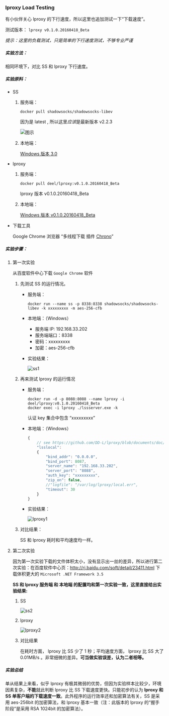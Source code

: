 ### lproxy Load Testing

有小伙伴关心 lproxy 的下行速度，所以这里也追加测试一下“下载速度”。

测试版本： `lproxy v0.1.0.20160418_Beta`

*提示：这里的负载测试，只是简单的下行速度测试，不够专业严谨*

##### 实验方法：

相同环境下，对比 SS 和 lproxy 下行速度。

##### 实验原料：

* SS

	1. 服务端：

		```shell
		docker pull shadowsocks/shadowsocks-libev
		```
	
		因为是 latest , 所以这里*应该*是最新版本 v2.2.3
		
		![图示](https://raw.githubusercontent.com/DD-L/DailyNotes/master/lproxy/img/docker_ss_libev.png)

	2. 本地端：
		
		[Windows 版本 3.0](https://github.com/shadowsocks/shadowsocks-windows/releases/tag/3.0)

* lproxy

	1. 服务端：

		```shell
		docker pull deel/lproxy:v0.1.0.20160418_Beta
		```
		lproxy 版本 v0.1.0.20160418_Beta

	2. 本地端：

		[Windows 版本 v0.1.0.20160418_Beta](https://github.com/DD-L/lproxy/releases/tag/0.1.0.20160418_Beta)

* 下载工具

	Google Chrome 浏览器 “多线程下载 插件 [Chrono](http://www.chronodownloader.net/)”

##### 实验步骤：

1. 第一次实验

	从百度软件中心下载 `Google Chrome` 软件

	1. 先测试 SS 的运行情况。

		* 服务端：

			```shell
			docker run --name ss -p 8338:8338 shadowsocks/shadowsocks-libev -k xxxxxxxxx -m aes-256-cfb
			```
		* 本地端：（Windows）
			
			* 服务端 IP:  192.168.33.202
			* 服务端端口：8338
			* 密码：xxxxxxxxx
			* 加密：aes-256-cfb

		* 实验结果：

			![ss1](https://raw.githubusercontent.com/DD-L/DailyNotes/master/lproxy/img/ss1.png)

	2. 再来测试 lproxy 的运行情况

		* 服务端：

			```shell
			docker run -d -p 8088:8088 --name lproxy -i deel/lproxy:v0.1.0.20160418_Beta
			docker exec -i lproxy ./lssserver.exe -k
			```
			认证 key 集合中包含 “xxxxxxxxx”

		* 本地端：（Windows）

			```javascript
			{
    			// see https://github.com/DD-L/lproxy/blob/documents/doc/lss/local-config.json.md
    			"lsslocal":
    			{
        			"bind_addr": "0.0.0.0",
        			"bind_port": 8087,
        			"server_name": "192.168.33.202",
        			"server_port": "8088",
        			"auth_key": "xxxxxxxxx",
        			"zip_on": false,
        			//"logfile": "/var/log/lproxy/local.err", 
        			"timeout": 30 
    			}
			}
			```
		* 实验结果：

			![lproxy1](https://raw.githubusercontent.com/DD-L/DailyNotes/master/lproxy/img/lproxy1.png)

	3. 对比结果：

		SS 和 lproxy 耗时和平均速度均一样。
			
2. 第二次实验

	因为第一次实验下载的文件体积太小，没有显示出一丝的差异，所以进行第二次实验：在百度软件中心页：http://rj.baidu.com/soft/detail/23411.html 下载体积更大的 `Microsoft .NET Framework 3.5`

	**SS 和 lproxy 服务端 和 本地端 的配置均和第一次实验一致，这里直接给出实验结果:**
	
	1. SS

		![ss2](https://raw.githubusercontent.com/DD-L/DailyNotes/master/lproxy/img/ss2.png)

	2. lproxy

		![lproxy2](https://raw.githubusercontent.com/DD-L/DailyNotes/master/lproxy/img/lproxy2.png)

	3. 对比结果

		在耗时方面， lproxy 比 SS 少了 1 秒；平均速度方面， lproxy 比 SS 大了 0.01MB/s 。非常细微的差异。**可当做实验误差，认为二者相等。**


##### 实验总结

单从结果上来看，似乎 lproxy 有极其微弱的优势，但因为实验样本比较少，环境因素复杂，**不能**就此判断 lproxy 比  SS 下载速度更快。只能初步的认为 **lproxy 和 SS 单客户端的下载速度一致**。此外程序的运行效率还和加密算法有关，SS 是采用 aes-256bit 的加密算法，和 lproxy 基本一致（注：此版本的 lproxy 的“握手阶段”是采用 RSA 1024bit 的加密算法）。